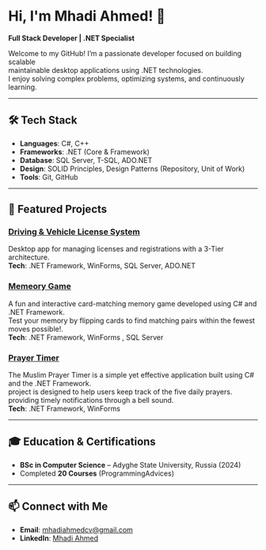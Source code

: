 # Hi, I'm Mhadi Ahmed! 👋  
**Full Stack Developer | .NET Specialist**

Welcome to my GitHub! I’m a passionate developer focused on building scalable  
maintainable desktop applications using .NET technologies.  
I enjoy solving complex problems, optimizing systems, and continuously learning.

---

## 🛠️ Tech Stack  
- **Languages**: C#, C++
- **Frameworks**: .NET (Core & Framework)  
- **Database**: SQL Server, T-SQL, ADO.NET
- **Design**: SOLID Principles, Design Patterns (Repository, Unit of Work)  
- **Tools**: Git, GitHub

---

## 🌟 Featured Projects  

### [Driving & Vehicle License System](https://github.com/Mhadi-1/Driving-Vehicle-License-System)  
Desktop app for managing licenses and registrations with a 3-Tier architecture.  
**Tech**: .NET Framework, WinForms, SQL Server, ADO.NET    

### [Memeory Game](https://github.com/Mhadi-1/MemeoryGame)  
A fun and interactive card-matching memory game developed using C# and .NET Framework.  
Test your memory by flipping cards to find matching pairs within the fewest moves possible!.  
**Tech**: .NET Framework, WinForms , SQL Server   
 
### [Prayer Timer](https://github.com/Mhadi-1/Prayer-Timer)  
The Muslim Prayer Timer is a simple yet effective application built using C# and the .NET Framework.  
project is designed to help users keep track of the five daily prayers.  
providing timely notifications through a bell sound.  
**Tech**: .NET Framework, WinForms 

---

## 🎓 Education & Certifications  
- **BSc in Computer Science** – Adyghe State University, Russia (2024)  
- Completed **20 Courses** (ProgrammingAdvices)  

---

## 📫 Connect with Me  
- **Email**: [mhadiahmedcv@gmail.com](mailto:mhadiahmedcv@gmail.com)  
- **LinkedIn**: [Mhadi Ahmed](https://www.linkedin.com/in/mhadi-ahmed-7064382a5) 

